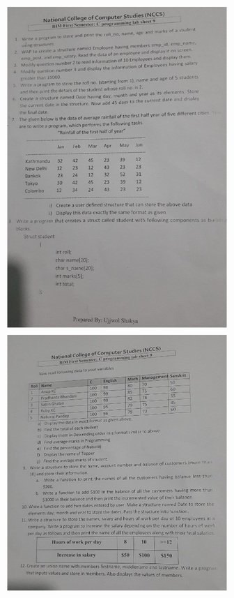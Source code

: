 ![Question](/First_Semester/C_Programming/LAB-09-Structure/Qn1.jpg)

![Question](/First_Semester/C_Programming/LAB-09-Structure/Qn2.jpg)